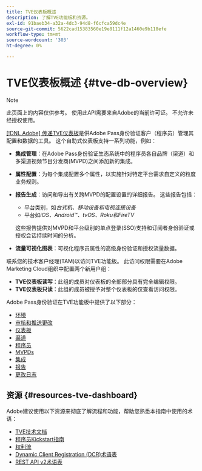 ```yaml
---
title: TVE仪表板概述
description: 了解TVE功能板和资源。
exl-id: 91baeb34-a32a-4dc3-94d8-f6cfca59dc4e
source-git-commit: 5622cad15383560e19e8111f12a1460e9b118efe
workflow-type: tm+mt
source-wordcount: '303'
ht-degree: 0%

---
```


# TVE仪表板概述 {#tve-db-overview}

>[!NOTE]
>
>此页面上的内容仅供参考。 使用此API需要来自Adobe的当前许可证。 不允许未经授权使用。

[[!DNL Adobe] 传递TVE仪表板](https://experience.adobe.com/pass/authentication)是供Adobe Pass身份验证客户（程序员）管理其配置和数据的工具。 这个自助式仪表板支持一系列功能，例如：

* **集成管理**：在Adobe Pass身份验证生态系统中的程序员各自品牌（渠道）和多渠道视频节目分发商(MVPD)之间添加新的集成。

* **属性配置**：为每个集成配置多个属性，以实施针对特定平台需求自定义的粒度业务规则。

* **报告生成**：访问和导出有关跨MVPD的配置设置的详细报告。 这些报告包括：
   * 平台类别，如&#x200B;*台式机、移动设备和电视连接设备*
   * 平台如&#x200B;*iOS、Android™、tvOS、Roku和FireTV*

  这些报告提供对MVPD和平台级别的单点登录(SSO)支持和订阅者身份验证或授权会话持续时间的分析。

* **流量可视化图表**：可视化程序员属性的高级身份验证和授权流量数据。

联系您的技术客户经理(TAM)以访问TVE功能板。 此访问权限需要在Adobe Marketing Cloud组织中配置两个新用户组：

* **TVE仪表板读写**：此组的成员对仪表板的全部部分具有完全编辑权限。
* **TVE仪表板只读**：此组的成员被授予对整个仪表板的仅查看访问权限。

Adobe Pass身份验证在TVE功能板中提供了以下部分：

* [环境](/help/authentication/user-guide-tve-dashboard/tve-dashboard-environments.md)
* [审核和推送更改](/help/authentication/user-guide-tve-dashboard/tve-dashboard-review-push-changes.md)
* [仪表板](/help/authentication/user-guide-tve-dashboard/tve-dashboard-home.md)
* [渠道](/help/authentication/user-guide-tve-dashboard/tve-dashboard-channels.md)
* [程序员](/help/authentication/user-guide-tve-dashboard/tve-dashboard-programmers.md)
* [MVPDs](/help/authentication/user-guide-tve-dashboard/tve-dashboard-mvpds.md)
* [集成](/help/authentication/user-guide-tve-dashboard/tve-dashboard-integrations.md)
* [报告](/help/authentication/user-guide-tve-dashboard/tve-dashboard-reports.md)
* [更改日志](/help/authentication/user-guide-tve-dashboard/tve-dashboard-changes-log.md)

## 资源 {#resources-tve-dashboard}

Adobe建议使用以下资源来彻底了解流程和功能，帮助您熟悉本指南中使用的术语：

* [TVE技术文档](/help/authentication/kickstart/technical-paper.md)
* [程序员Kickstart指南](/help/authentication/kickstart/programmer-kickstart-guide.md)
* [权利流](/help/authentication/integration-guide-programmers/entitlement-flow.md)
* [Dynamic Client Registration (DCR)术语表](/help/authentication/integration-guide-programmers/rest-apis/rest-api-dcr/dynamic-client-registration-glossary.md)
* [REST API v2术语表](/help/authentication/integration-guide-programmers/rest-apis/rest-api-v2/rest-api-v2-glossary.md)

